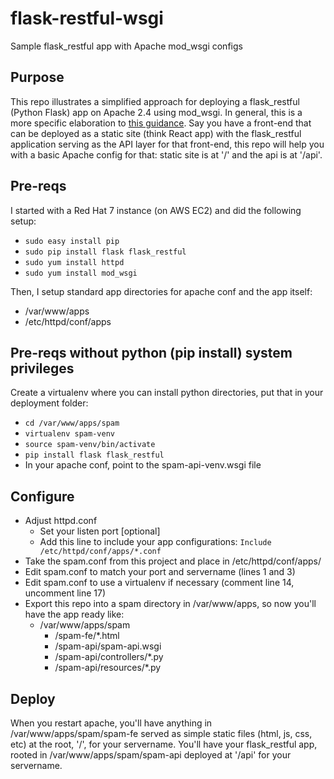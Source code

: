 # flask-restful-wsgi
Sample flask_restful app with Apache mod_wsgi configs

## Purpose
This repo illustrates a simplified approach for deploying a flask_restful (Python Flask) app on Apache 2.4 using mod_wsgi. In general, this is a more specific elaboration to [this guidance](http://flask.pocoo.org/docs/0.12/deploying/mod_wsgi/). Say you have a front-end that can be deployed as a static site (think React app) with the flask_restful application serving as the API layer for that front-end, this repo will help you with a basic Apache config for that: static site is at '/' and the api is at '/api'.

## Pre-reqs
I started with a Red Hat 7 instance (on AWS EC2) and did the following setup:
* `sudo easy install pip`
* `sudo pip install flask flask_restful`
* `sudo yum install httpd`
* `sudo yum install mod_wsgi`

Then, I setup standard app directories for apache conf and the app itself:
* /var/www/apps
* /etc/httpd/conf/apps

## Pre-reqs without python (pip install) system privileges
Create a virtualenv where you can install python directories, put that in your deployment folder:
* `cd /var/www/apps/spam`
* `virtualenv spam-venv`
* `source spam-venv/bin/activate`
* `pip install flask flask_restful`
* In your apache conf, point to the spam-api-venv.wsgi file

## Configure
* Adjust httpd.conf
  * Set your listen port [optional]
  * Add this line to include your app configurations: `Include /etc/httpd/conf/apps/*.conf`
* Take the spam.conf from this project and place in /etc/httpd/conf/apps/
* Edit spam.conf to match your port and servername (lines 1 and 3)
* Edit spam.conf to use a virtualenv if necessary (comment line 14, uncomment line 17)
* Export this repo into a spam directory in /var/www/apps, so now you'll have the app ready like:
  * /var/www/apps/spam
    * /spam-fe/*.html
    * /spam-api/spam-api.wsgi
    * /spam-api/controllers/*.py
    * /spam-api/resources/*.py

## Deploy
When you restart apache, you'll have anything in /var/www/apps/spam/spam-fe served as simple static files (html, js, css, etc) at the root, '/', for your servername. You'll have your flask_restful app, rooted in /var/www/apps/spam/spam-api deployed at '/api' for your servername.
